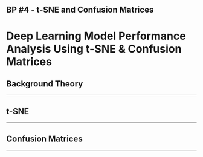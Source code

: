 ## BP #4 - t-SNE and Confusion Matrices

# Deep Learning Model Performance Analysis Using t-SNE & Confusion Matrices
## Background Theory
---


## t-SNE
---


## Confusion Matrices
---